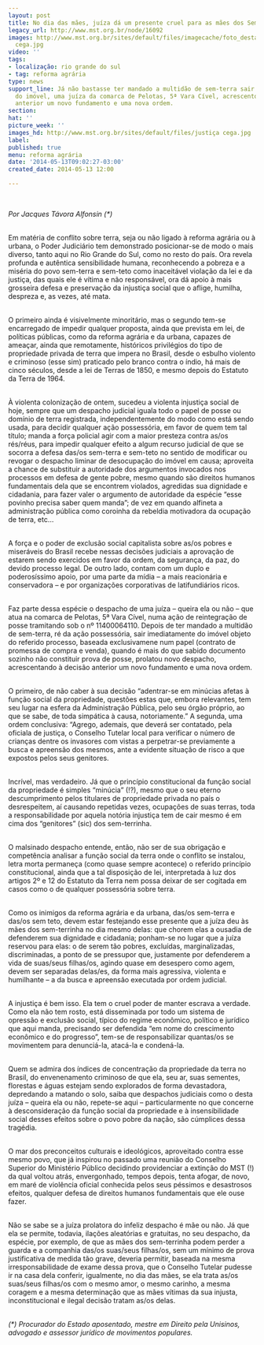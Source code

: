 ```yaml
---
layout: post
title: No dia das mães, juíza dá um presente cruel para as mães dos Sem Terrinha
legacy_url: http://www.mst.org.br/node/16092
images: http://www.mst.org.br/sites/default/files/imagecache/foto_destaque/justiça
  cega.jpg
video: ''
tags:
- localização: rio grande do sul
- tag: reforma agrária
type: news
support_line: Já não bastasse ter mandado a multidão de sem-terra sair imediatamente
  do imóvel, uma juíza da comarca de Pelotas, 5ª Vara Cível, acrescentou à decisão
  anterior um novo fundamento e uma nova ordem.
section: 
hat: ''
picture_week: ''
images_hd: http://www.mst.org.br/sites/default/files/justiça cega.jpg
label: 
published: true
menu: reforma agrária
date: '2014-05-13T09:02:27-03:00'
created_date: 2014-05-13 12:00

---
```

<p>&nbsp;</p><p><em>Por Jacques Távora Alfonsin (*)</em></p><p><br>Em matéria de conflito sobre terra, seja ou não ligado à reforma agrária ou à urbana, o Poder Judiciário tem demonstrado posicionar-se de modo o mais diverso, tanto aqui no Rio Grande do Sul, como no resto do país. Ora revela profunda e autêntica sensibilidade humana, reconhecendo a pobreza e a miséria do povo sem-terra e sem-teto como inaceitável violação da lei e da justiça, das quais ele é vítima e não responsável, ora dá apoio à mais grosseira defesa e preservação da injustiça social que o aflige, humilha, despreza e, as vezes, até mata.</p><p><br>O primeiro ainda é visivelmente minoritário, mas o segundo tem-se encarregado de impedir qualquer proposta, ainda que prevista em lei, de políticas públicas, como da reforma agrária e da urbana, capazes de ameaçar, ainda que remotamente, históricos privilégios do tipo de propriedade privada de terra que impera no Brasil, desde o esbulho violento e criminoso (esse sim) praticado pelo branco contra o índio, há mais de cinco séculos, desde a lei de Terras de 1850, e mesmo depois do Estatuto da Terra de 1964.</p><p><br>À violenta colonização de ontem, sucedeu a violenta injustiça social de hoje, sempre que um despacho judicial iguala todo o papel de posse ou domínio de terra registrada, independentemente do modo como está sendo usada, para decidir qualquer ação possessória, em favor de quem tem tal título; manda a força policial agir com a maior presteza contra as/os rés/réus, para impedir qualquer efeito a algum recurso judicial de que se socorra a defesa das/os sem-terra e sem-teto no sentido de modificar ou revogar o despacho liminar de desocupação do imóvel em causa; aproveita a chance de substituir a autoridade dos argumentos invocados nos processos em defesa de gente pobre, mesmo quando são direitos humanos fundamentais dela que se encontrem violados, agredidas sua dignidade e cidadania, para fazer valer o argumento de autoridade da espécie “esse povinho precisa saber quem manda”; de vez em quando alfineta a administração pública como coroinha da rebeldia motivadora da ocupação de terra, etc…</p><p><br>A força e o poder de exclusão social capitalista sobre as/os pobres e miseráveis do Brasil recebe nessas decisões judiciais a aprovação de estarem sendo exercidos em favor da ordem, da segurança, da paz, do devido processo legal. De outro lado, contam com um duplo e poderosíssimo apoio, por uma parte da mídia – a mais reacionária e conservadora – e por organizações corporativas de latifundiários ricos.</p><p><br>Faz parte dessa espécie o despacho de uma juíza – queira ela ou não – que atua na comarca de Pelotas, 5ª Vara Cível, numa ação de reintegração de posse tramitando sob o nº 11400064110. Depois de ter mandado a multidão de sem-terra, ré da ação possessória, sair imediatamente do imóvel objeto do referido processo, baseada exclusivamene num papel (contrato de promessa de compra e venda), quando é mais do que sabido documento sozinho não constituir prova de posse, prolatou novo despacho, acrescentando à decisão anterior um novo fundamento e uma nova ordem.</p><p><br>O primeiro, de não caber à sua decisão “adentrar-se em minúcias afetas à função social da propriedade, questões estas que, embora relevantes, tem seu lugar na esfera da Administração Pública, pelo seu órgão próprio, ao que se sabe, de toda simpática à causa, notoriamente.” A segunda, uma ordem conclusiva: “Agrego, ademais, que deverá ser contatado, pela oficiala de justiça, o Conselho Tutelar local para verificar o número de crianças dentre os invasores com vistas a perpetrar-se previamente a busca e apreensão dos mesmos, ante a evidente situação de risco a que expostos pelos seus genitores.</p><p><br>Incrível, mas verdadeiro. Já que o princípio constitucional da função social da propriedade é simples “minúcia” (!?), mesmo que o seu eterno descumprimento pelos titulares de propriedade privada no país o desrespeitem, aí causando repetidas vezes, ocupações de suas terras, toda a responsabilidade por aquela notória injustiça tem de cair mesmo é em cima dos “genitores” (sic) dos sem-terrinha.</p><p><br>O malsinado despacho entende, então, não ser de sua obrigação e competência analisar a função social da terra onde o conflito se instalou, letra morta permaneça (como quase sempre acontece) o referido princípio constitucional, ainda que a tal disposição de lei, interpretada à luz dos artigos 2º e 12 do Estatuto da Terra nem possa deixar de ser cogitada em casos como o de qualquer possessória sobre terra.</p><p><br>Como os inimigos da reforma agrária e da urbana, das/os sem-terra e das/os sem teto, devem estar festejando esse presente que a juíza deu às mães dos sem-terrinha no dia mesmo delas: que chorem elas a ousadia de defenderem sua dignidade e cidadania; ponham-se no lugar que a juíza reservou para elas: o de serem tão pobres, excluídas, marginalizadas, discriminadas, a ponto de se pressupor que, justamente por defenderem a vida de suas/seus filhas/os, agindo quase em desespero como agem, devem ser separadas delas/es, da forma mais agressiva, violenta e humilhante – a da busca e apreensão executada por ordem judicial.</p><p><br>A injustiça é bem isso. Ela tem o cruel poder de manter escrava a verdade. Como ela não tem rosto, está disseminada por todo um sistema de opressão e exclusão social, típico do regime econômico, político e jurídico que aqui manda, precisando ser defendida “em nome do crescimento econômico e do progresso”, tem-se de responsabilizar quantas/os se movimentem para denunciá-la, atacá-la e condená-la.</p><p><br>Quem se admira dos índices de concentração da propriedade da terra no Brasil, do envenenamento criminoso de que ela, seu ar, suas sementes, florestas e águas estejam sendo explorados de forma devastadora, depredando a matando o solo, saiba que despachos judiciais como o desta juíza – queira ela ou não, repete-se aqui – particularmente no que concerne à desconsideração da função social da propriedade e à insensibilidade social desses efeitos sobre o povo pobre da nação, são cúmplices dessa tragédia.</p><p><br>O mar dos preconceitos culturais e ideológicos, aproveitado contra esse mesmo povo, que já inspirou no passado uma reunião do Conselho Superior do Ministério Público decidindo providenciar a extinção do MST (!) da qual voltou atrás, envergonhado, tempos depois, tenta afogar, de novo, em maré de violência oficial conhecida pelos seus péssimos e desastrosos efeitos, qualquer defesa de direitos humanos fundamentais que ele ouse fazer.</p><p><br>Não se sabe se a juíza prolatora do infeliz despacho é mãe ou não. Já que ela se permite, todavia, ilações aleatórias e gratuitas, no seu despacho, da espécie, por exemplo, de que as mães dos sem-terrinha podem perder a guarda e a companhia das/os suas/seus filhas/os, sem um mínimo de prova justificativa de medida tão grave, deveria permitir, baseada na mesma irresponsabilidade de exame dessa prova, que o Conselho Tutelar pudesse ir na casa dela conferir, igualmente, no dia das mães, se ela trata as/os suas/seus filhas/os com o mesmo amor, o mesmo carinho, a mesma coragem e a mesma determinação que as mães vítimas da sua injusta, inconstitucional e ilegal decisão tratam as/os delas.</p><p><em><br>(*) Procurador do Estado aposentado, mestre em Direito pela Unisinos, advogado e assessor jurídico de movimentos populares.</em></p><div>&nbsp;</div>
